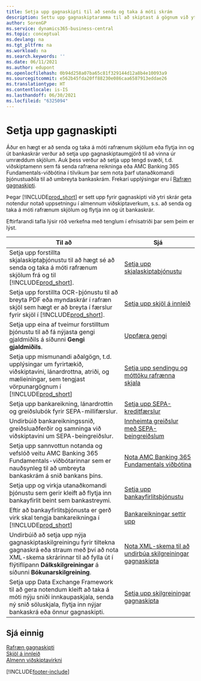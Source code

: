 ```yaml
---
title: Setja upp gagnaskipti til að senda og taka á móti skrám
description: Settu upp gagnaskiptaramma til að skiptast á gögnum við ytri skrár; til að senda og taka á móti rafrænum skjölum eða flytja inn og út bankaskrár.
author: SorenGP
ms.service: dynamics365-business-central
ms.topic: conceptual
ms.devlang: na
ms.tgt_pltfrm: na
ms.workload: na
ms.search.keywords: ''
ms.date: 06/11/2021
ms.author: edupont
ms.openlocfilehash: 0b94d258a07ba65c81f329144d12a8b4e10093a9
ms.sourcegitcommit: e562b45fda20ff88230e086caa6587913eddae26
ms.translationtype: HT
ms.contentlocale: is-IS
ms.lasthandoff: 06/30/2021
ms.locfileid: "6325094"
---
```

# <a name="setting-up-data-exchange"></a>Setja upp gagnaskipti
Áður en hægt er að senda og taka á móti rafrænum skjölum eða flytja inn og út bankaskrár verður að setja upp gagnaskiptaumgjörð til að vinna úr umræddum skjölum. Auk þess verður að setja upp tengd svæði, t.d. viðskiptamenn sem fá senda rafræna reikninga eða AMC Banking 365 Fundamentals-viðbótina í tilvikum þar sem nota þarf utanaðkomandi þjónustuaðila til að umbreyta bankaskrám. Frekari upplýsingar eru í [Rafræn gagnaskipti](across-data-exchange.md).  

 Þegar [!INCLUDE[prod_short](includes/prod_short.md)] er sett upp fyrir gagnaskipti við ytri skrár geta notendur notað uppsetningu í almennum viðskiptaverkum, s.s. að senda og taka á móti rafrænum skjölum og flytja inn og út bankaskrár.  

 Eftirfarandi tafla lýsir röð verkefna með tenglum í efnisatriði þar sem þeim er lýst.  

|**Til að**|**Sjá**|  
|------------|-------------|  
|Setja upp forstillta skjalaskiptaþjónustu til að hægt sé að senda og taka á móti rafrænum skjölum frá og til [!INCLUDE[prod_short](includes/prod_short.md)].|[Setja upp skjalaskiptaþjónustu](across-how-to-set-up-a-document-exchange-service.md)|  
|Setja upp forstillta OCR-þjónustu til að breyta PDF eða myndaskrár í rafræn skjöl sem hægt er að breyta í færslur fyrir skjöl í [!INCLUDE[prod_short](includes/prod_short.md)].|[Setja upp skjöl á innleið](across-how-setup-income-documents.md)|  
|Setja upp eina af tveimur forstilltum þjónustu til að fá nýjasta gengi gjaldmiðils á síðunni **Gengi gjaldmiðils**.|[Uppfæra gengi](finance-how-update-currencies.md)|  
|Setja upp mismunandi aðalgögn, t.d. upplýsingar um fyrirtækið, viðskiptavini, lánardrottna, atriði, og mælieiningar, sem tengjast vörpunargögnum í [!INCLUDE[prod_short](includes/prod_short.md)]|[Setja upp sendingu og móttöku rafrænna skjala](across-how-to-set-up-electronic-document-sending-and-receiving.md)|  
|Setja upp bankareikning, lánardrottin og greiðslubók fyrir SEPA-millifærslur.|[Setja upp SEPA-kreditfærslur](finance-make-payments-with-bank-data-conversion-service-or-sepa-credit-transfer.md#setting-up-sepa-credit-transfer)|  
|Undirbúið bankareikningssnið, greiðsluaðferðir og samninga við viðskiptavini um SEPA-beingreiðslur.|[Innheimta greiðslur með SEPA-beingreiðslum](finance-collect-payments-with-sepa-direct-debit.md)|  
|Setja upp sannvottun notanda og vefslóð veitu AMC Banking 365 Fundamentals-viðbótarinnar sem er nauðsynleg til að umbreyta bankaskrám á snið bankans þíns.|[Nota AMC Banking 365 Fundamentals viðbótina](ui-extensions-amc-banking.md)|  
|Setja upp og virkja utanaðkomandi þjónustu sem gerir kleift að flytja inn bankayfirlit beint sem bankastreymi.|[Setja upp bankayfirlitsþjónustu](bank-how-setup-bank-statement-service.md)|  
|Eftir að bankayfirlitsþjónusta er gerð virk skal tengja bankareikninga í [!INCLUDE[prod_short](includes/prod_short.md)]|[Bankareikningar settir upp](bank-how-setup-bank-accounts.md)|  
|Undirbúið að setja upp nýja gagnaskiptaskilgreiningu fyrir tiltekna gagnaskrá eða straum með því að nota XML-skema skrárinnar til að fylla út í flýtiflipann **Dálkskilgreiningar** á síðunni **Bókunarskilgreining**.|[Nota XML-skema til að undirbúa skilgreiningar gagnaskipta](across-how-to-use-xml-schemas-to-prepare-data-exchange-definitions.md)|  
|Setja upp Data Exchange Framework til að gera notendum kleift að taka á móti nýju sniði innkaupaskjala, senda ný snið söluskjala, flytja inn nýjar bankaskrá eða önnur gagnaskipti.|[Setja upp skilgreiningar gagnaskipta](across-how-to-set-up-data-exchange-definitions.md)|  

## <a name="see-also"></a>Sjá einnig  
[Rafræn gagnaskipti](across-data-exchange.md)  
[Skjöl á innleið](across-income-documents.md)  
[Almenn viðskiptavirkni](ui-across-business-areas.md)  


[!INCLUDE[footer-include](includes/footer-banner.md)]